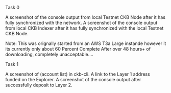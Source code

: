 
Task 0 



A screenshot of the console output from  local Testnet CKB Node after it has fully synchronized with the network.
A screenshot of the console output from  local CKB Indexer after it has fully synchronized with the local Testnet CKB Node.


Note: This was orignally started from an AWS T3a Large instande however it its currently only about 60 Percent Complete After over 48 hours+ of downloading, completely unacceptable.... 



Task 1 

A screenshot of (account list) in ckb-cli.
A link to the Layer 1 address  funded on the Explorer.
A screenshot of the console output after   successfully deposit to Layer 2.